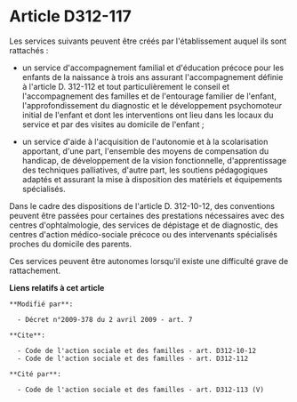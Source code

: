 # Article D312-117

Les services suivants peuvent être créés par l'établissement auquel ils sont rattachés :

- un service d'accompagnement familial et d'éducation précoce pour les enfants de la naissance à trois ans assurant
l'accompagnement définie à l'article D. 312-112 et tout particulièrement le conseil et l'accompagnement des familles et de
l'entourage familier de l'enfant, l'approfondissement du diagnostic et le développement psychomoteur initial de l'enfant et
dont les interventions ont lieu dans les locaux du service et par des visites au domicile de l'enfant ;

- un service d'aide à l'acquisition de l'autonomie et à la scolarisation apportant, d'une part, l'ensemble des moyens de
compensation du handicap, de développement de la vision fonctionnelle, d'apprentissage des techniques palliatives, d'autre
part, les soutiens pédagogiques adaptés et assurant la mise à disposition des matériels et équipements spécialisés. 

Dans le cadre des dispositions de l'article D. 312-10-12, des conventions peuvent être passées pour certaines des prestations
nécessaires avec des centres d'ophtalmologie, des services de dépistage et de diagnostic, des centres d'action médico-sociale
précoce ou des intervenants spécialisés proches du domicile des parents. 

Ces services peuvent être autonomes lorsqu'il existe une difficulté grave de rattachement.

**Liens relatifs à cet article**

	**Modifié par**:

	  - Décret n°2009-378 du 2 avril 2009 - art. 7

	**Cite**:

	  - Code de l'action sociale et des familles - art. D312-10-12
	  - Code de l'action sociale et des familles - art. D312-112

	**Cité par**:

	  - Code de l'action sociale et des familles - art. D312-113 (V)
